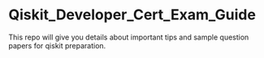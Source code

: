 # Qiskit_Developer_Cert_Exam_Guide
This repo will give you details about important tips and sample question papers for qiskit preparation.
